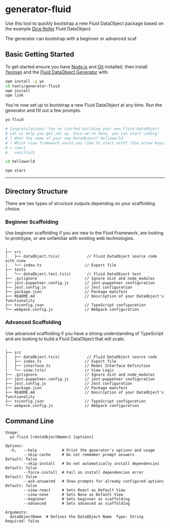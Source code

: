 # generator-fluid

Use this tool to quickly bootstrap a new Fluid DataObject package based on the example [Dice Roller](//TODO:Add-Link) Fluid DataObject.

The generator can bootstrap with a beginner or advanced scaf

## Basic Getting Started

To get started ensure you have [Node.js](https://nodejs.org/en/) and [Git](https://git-scm.com/) installed, then install [Yeoman](https://yeoman.io/) and the [Fluid DataObject Generator](https://www.npmjs.com/package/generator-fluid) with:

````bash
npm install -g yo
cd tools/generator-fluid
npm install
npm link
````

You're now set up to bootstrap a new Fluid DataObject at any time. Run the generator and fill out a few prompts.

````bash
yo fluid

# Congratulations! You've started building your own Fluid DataObject.
# Let us help you get set up. Once we're done, you can start coding!
# ? What the name of your new DataObject? helloworld
# ? Which view framework would you like to start with? (Use arrow keys) react
# > react
#   vanillaJS

cd helloworld

npm start
````

---

## Directory Structure

There are two types of structure outputs depending on your scaffolding choice.

### Beginner Scaffolding

Use beginner scaffolding if you are new to the Fluid Framework, are looking to prototype, or are unfamiliar with
existing web technologies.

```text
.
├── src
|   ├── dataObject.ts(x)            // Fluid DataObject source code with view
|   └── index.ts                   // Export file
├── tests
|   └── dataObject.test.ts(x)       // Fluid DataObject test
├── .gitignore                     // Ignore dist and node_modules
├── jest-puppeteer.config.js       // jest-puppeteer configuration
├── jest.config.js                 // Jest configuration
├── package.json                   // Package manifest
├── README.md                      // Description of your DataObject's functionality
├── tsconfig.json                  // TypeScript configuration
└── webpack.config.js              // Webpack configuration
```

### Advanced Scaffolding

Use advanced scaffolding if you have a strong understanding of TypeScript and are looking to build a Fluid DataObject that will scale.

```text
.
├── src
|   ├── dataObject.ts(x)            // Fluid DataObject source code
|   ├── index.ts                   // Export file
|   ├── interface.ts               // Model Interface Definition
|   └── view.ts(x)                 // View Logic
├── .gitignore                     // Ignore dist and node_modules
├── jest-puppeteer.config.js       // jest-puppeteer configuration
├── jest.config.js                 // Jest configuration
├── package.json                   // Package manifest
├── README.md                      // Description of your DataObject's functionality
├── tsconfig.json                  // TypeScript configuration
└── webpack.config.js              // Webpack configuration
```

## Command Line

```text
Usage:
  yo fluid [<dataObjectName>] [options]

Options:
  -h,   --help           # Print the generator's options and usage
        --skip-cache     # Do not remember prompt answers               Default: false
        --skip-install   # Do not automatically install dependencies    Default: false
        --force-install  # Fail on install dependencies error           Default: false
        --ask-answered   # Show prompts for already configured options  Default: false
        --view-react     # Sets React as Default View
        --view-none      # Sets None as Default View
        --beginner       # Sets beginner as scaffolding
        --advanced       # Sets advanced as scaffolding

Arguments:
  dataObjectName  # Defines the DataObject Name  Type: String  Required: false
```

